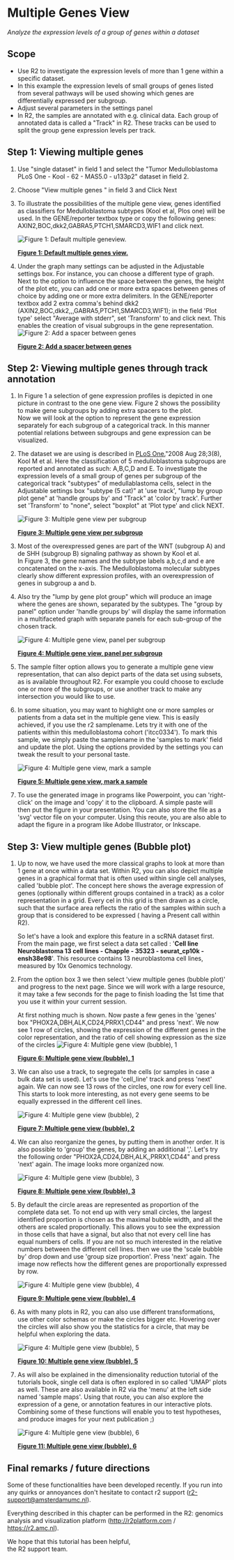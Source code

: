 <a id="multiple_genes_view"> </a>

Multiple Genes View
===================



*Analyze the expression levels of a group of genes within a dataset*



Scope
-----

-   Use R2 to investigate the expression levels of more than 1 gene
    within a specific dataset.
-   In this example the expression levels of small groups of genes
    listed from several pathways will be used showing which genes are
    differentially expressed per subgroup.
-   Adjust several parameters in the settings panel
-   In R2, the samples are annotated with e.g. clinical data. Each group
    of annotated data is called a "Track" in R2. These tracks can be
    used to split the group gene expression levels per track.




Step 1: Viewing multiple genes
---------------

1.  Use "single dataset" in field 1 and select the "Tumor
    Medulloblastoma PLoS One - Kool - 62 - MAS5.0 - u133p2" dataset in
    field 2.
2.  Choose "View multiple genes " in field 3 and Click Next
3.  To illustrate the possibilities of the multiple gene view, genes
    identified as classifiers for Medulloblastoma subtypes (Kool et al,
    Plos one) will be used. In the GENE/reporter textbox type or copy
    the following genes: AXIN2,BOC,dkk2,GABRA5,PTCH1,SMARCD3,WIF1
    and click next.
    
	![](_static/images/MultipleGenesView_Default.png "Figure    1: Default multiple geneview.")
	
	[**Figure    1: Default multiple genes view.**](_static/images/MultipleGenesView_Default.png)
	
4.  Under the graph many settings can be adjusted in the Adjustable settings box. For instance,
    you can choose a different type of graph. Next to the option to influence the space between the genes, the height of the plot etc, you can add one or more extra spaces between genes of choice by adding one or more extra delimiters. 
    In the GENE/reporter textbox add 2 extra comma's behind dkk2 (AXIN2,BOC,dkk2,,,GABRA5,PTCH1,SMARCD3,WIF1); 
    in the field 'Plot type' select "Average with stderr", set 'Transform' to  and click next. This enables the creation of visual subgroups in the gene representation. 
    ![](_static/images/MultipleGenesView_ExtraSpacer.png "Figure    2: Add a spacer between genes")
    	
    [**Figure    2: Add a spacer between genes**](_static/images/MultipleGenesView_ExtraSpacer.png)
    	

Step 2: Viewing multiple genes through track annotation
---------------

1.  In Figure 1 a selection of gene expression profiles is depicted in
    one picture in contrast to the one gene view. Figure 2 shows the possibility to make gene subgroups by adding extra spacers to the plot.  
    Now we will look at the option to represent the gene expression separately for
    each subgroup of a categorical track. In this manner potential relations between subgroups and
    gene expression can be visualized.
2.  The dataset we are using is described in
    [PLoS One.](http://www.ncbi.nlm.nih.gov/pubmed/18769486)"2008
    Aug 28;3(8), Kool M et al. Here the classification of 5
    medulloblastoma subgroups are reported and annotated as such:
    A,B,C,D and E. To investigate the expression levels of a small group
    of genes per subgroup of the categorical track "subtypes" of medullablastoma cells, select in the Adjustable settings box
    "subtype (5 cat)" at 'use track', "lump by group plot gene" at 'handle
    groups by' and "Track" at 'color by track'. Further set 'Transform' to
    "none", select "boxplot" at 'Plot type' and click NEXT.

	![](_static/images/MultipleGenesView_perTrack.png "Figure    3: Multiple gene view per subgroup")
	
	[**Figure    3: Multiple gene view per subgroup**](_static/images/MultipleGenesView_perTrack.png)
	


3.  Most of the overexpressed genes are part of the WNT (subgroup A) and de SHH
    (subgroup B) signaling pathway as shown by Kool et al.  
    In Figure 3, the gene names and the subtype labels a,b,c,d and e are concatenated on the x-axis. 
    The Medulloblastoma molecular subtypes clearly show different expression profiles, with an overexpression of genes 
    in subgroup a and b. 
4.  Also try the "lump by gene plot group" which will produce an image
    where the genes are shown, separated by the subtypes. The "group by panel" option under 'handle groups by'
    will display the same information in a multifaceted graph with separate panels for each sub-group of the chosen track. 
    
	![](_static/images/MultipleGenesView_perTrack_v1.png "Figure    4: Multiple gene view, panel per subgroup")
	
	[**Figure    4: Multiple gene view, panel per subgroup**](_static/images/MultipleGenesView_perTrack_v1.png)
	


5. The sample filter option allows you to generate a multiple gene view representation, that can also depict parts of the data set using subsets, as is available throughout R2. For example you could choose to exclude one or more of the subgroups, or use another track to make any intersection you would like to use.

6. In some situation, you may want to highlight one or more samples or patients from a data set in the multiple gene view. This is easily achieved, if you use the r2 samplename. Lets try it with one of the patients within this medulloblastoma cohort ('itcc0334'). To mark this sample, we simply paste the samplename in the 'samples to mark' field and update the plot. Using the options provided by the settings you can tweak the result to your personal taste.

   ![](_static/images/MultipleGenesView_mark.png "Figure    4: Multiple gene view, mark a sample")

   [**Figure    5: Multiple gene view, mark a sample**](_static/images/MultipleGenesView_mark.png)

7. To use the generated image in programs like Powerpoint, you can 'right-click' on the image and 'copy' it to the clipboard. A simple paste will then put the figure in your presentation. You can also store the file as a 'svg' vector file on your computer. Using this reoute, you are also able to adapt the figure in a program like Adobe Illustrator, or Inkscape.



Step 3: View multiple genes (Bubble plot)
---------------

1. Up to now, we have used the more classical graphs to look at more than 1 gene at once within a data set. Within R2, you can also depict multiple genes in a graphical format that is often used within single cell analyses, called 'bubble plot'. The concept here shows the average expression of genes (optionally within different groups contained in a track) as a color representation in a grid. Every cel in this grid is then drawn as a circle, such that the surface area reflects the ratio of the samples within such a group that is considered to be expressed ( having a Present call within R2). 

   So let's have a look and explore this feature in a scRNA dataset first. From the main page, we first select a data set called : '**Cell line Neuroblastoma 13 cell lines - Chapple - 35323 - seurat_cp10k - ensh38e98**'. This resource contains 13 neuroblastoma cell lines, measured by 10x Genomics technology. 

2.  From the option box 3 we then select 'view multiple genes (bubble plot)' and progress to the next page. Since we will work with a large resource, it may take a few seconds for the page to finish loading the 1st time that you use it within your current session. 

    At first nothing much is shown. Now paste a few genes in the 'genes' box "PHOX2A,DBH,ALK,CD24,PRRX1,CD44" and press 'next'.  We now see 1 row of circles, showing the expression of the different genes in the color representation, and the ratio of cell showing expression as the size of the circles
    ![](_static/images/VMGB_bubble_1.png "Figure    4: Multiple gene view (bubble), 1")

    [**Figure    6: Multiple gene view (bubble), 1**](_static/images/VMGB_bubble_1.png)

3. We can also use a track, to segregate the cells (or samples in case a bulk data set is used). Let's use the 'cell_line' track and press 'next' again. We can now see 13 rows of the circles, one row for every cell line. This starts to look more interesting, as not every gene seems to be equally expressed in the different cell lines.

   ![](_static/images/VMGB_bubble_2.png "Figure    4: Multiple gene view (bubble), 2")

   [**Figure    7: Multiple gene view (bubble), 2**](_static/images/VMGB_bubble_2.png)

4. We can also reorganize the genes, by putting them in another order. It is also possible to 'group' the genes, by adding an additional ','. Let's try the following order "PHOX2A,CD24,DBH,ALK,,PRRX1,CD44" and press 'next' again. The image looks more organized now. 

   ![](_static/images/VMGB_bubble_3.png "Figure    4: Multiple gene view (bubble), 3")

   [**Figure    8: Multiple gene view (bubble), 3**](_static/images/VMGB_bubble_3.png)

5. By default the circle areas are represented as proportion of the complete data set. To not end up with very small circles, the largest identified proportion is chosen as the maximal bubble width, and all the others are scaled proportionally. This allows you to see the expression in those cells that have a signal, but also that not every cell line has equal numbers of cells. If you are not so much interested in the relative numbers between the different cell lines. then we use the 'scale bubble by' drop down and use 'group size proportion'. Press 'next' again. The image now reflects how the different genes are proportionally expressed by row. 

   ![](_static/images/VMGB_bubble_4.png "Figure    4: Multiple gene view (bubble), 4")

   [**Figure    9: Multiple gene view (bubble), 4**](_static/images/VMGB_bubble_4.png)

6. As with many plots in R2, you can also use different transformations, use other color schemas or make the circles bigger etc. Hovering over the circles will also show you the statistics for a circle, that may be helpful when exploring the data.

   ![](_static/images/VMGB_bubble_5.png "Figure    4: Multiple gene view (bubble), 5")

   [**Figure    10: Multiple gene view (bubble), 5**](_static/images/VMGB_bubble_5.png)

7. As will also be explained in the dimensionality reduction tutorial of the tutorials book, single cell data is often explored in so called 'UMAP' plots as well. These are also available in R2 via the 'menu' at the left side named 'sample maps'. Using that route, you can also explore the expression of a gene, or annotation features in our interactive plots. Combining some of these functions will enable you to test hypotheses, and produce images for your next publication ;)

   ![](_static/images/VMGB_bubble_6.png "Figure    4: Multiple gene view (bubble), 6")

   [**Figure    11: Multiple gene view (bubble), 6**](_static/images/VMGB_bubble_6.png)



Final remarks / future directions
---------------------------------



Some of these functionalities have been developed recently. If you run
into any quirks or annoyances don't hesitate to contact r2 support
(r2-support@amsterdamumc.nl).



Everything described in this chapter can be performed in the R2: genomics analysis and visualization platform (http://r2platform.com / https://r2.amc.nl).



We hope that this tutorial has been helpful,  
the R2 support team.

